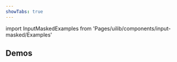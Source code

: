 ```yaml
---
showTabs: true
---
```


import InputMaskedExamples from 'Pages/uilib/components/input-masked/Examples'

## Demos

<InputMaskedExamples />
